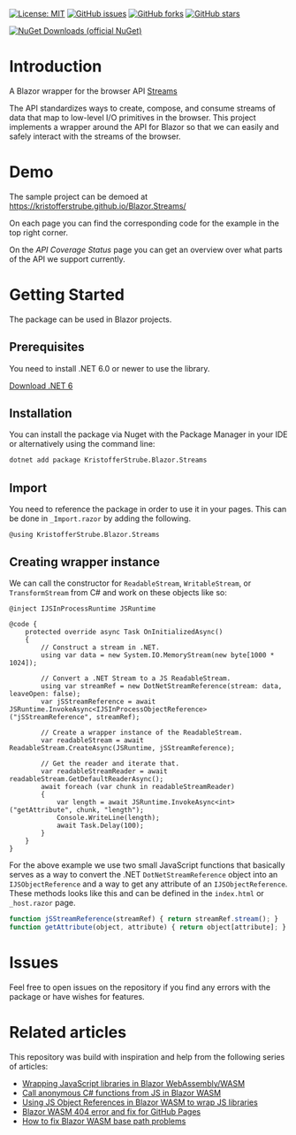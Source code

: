 [![License: MIT](https://img.shields.io/badge/License-MIT-yellow.svg)](/LICENSE.md)
[![GitHub issues](https://img.shields.io/github/issues/KristofferStrube/Blazor.Streams)](https://github.com/KristofferStrube/Blazor.Streams/issues)
[![GitHub forks](https://img.shields.io/github/forks/KristofferStrube/Blazor.Streams)](https://github.com/KristofferStrube/Blazor.Streams/network/members)
[![GitHub stars](https://img.shields.io/github/stars/KristofferStrube/Blazor.Streams)](https://github.com/KristofferStrube/Blazor.Streams/stargazers)

[![NuGet Downloads (official NuGet)](https://img.shields.io/nuget/dt/KristofferStrube.Blazor.Streams?label=NuGet%20Downloads)](https://www.nuget.org/packages/KristofferStrube.Blazor.Streams/)

# Introduction
A Blazor wrapper for the browser API [Streams](https://streams.spec.whatwg.org/)

The API standardizes ways to create, compose, and consume streams of data that map to low-level I/O primitives in the browser. This project implements a wrapper around the API for Blazor so that we can easily and safely interact with the streams of the browser.

# Demo
The sample project can be demoed at https://kristofferstrube.github.io/Blazor.Streams/

On each page you can find the corresponding code for the example in the top right corner.

On the *API Coverage Status* page you can get an overview over what parts of the API we support currently.

# Getting Started
The package can be used in Blazor projects.
## Prerequisites
You need to install .NET 6.0 or newer to use the library.

[Download .NET 6](https://dotnet.microsoft.com/download/dotnet/6.0)

## Installation
You can install the package via Nuget with the Package Manager in your IDE or alternatively using the command line:
```bash
dotnet add package KristofferStrube.Blazor.Streams
```

## Import
You need to reference the package in order to use it in your pages. This can be done in `_Import.razor` by adding the following.
```razor
@using KristofferStrube.Blazor.Streams
```
## Creating wrapper instance
We can call the constructor for `ReadableStream`, `WritableStream`, or `TransformStream` from C# and work on these objects like so:
```razor
@inject IJSInProcessRuntime JSRuntime

@code {
    protected override async Task OnInitializedAsync()
    {
        // Construct a stream in .NET.
        using var data = new System.IO.MemoryStream(new byte[1000 * 1024]);
        
        // Convert a .NET Stream to a JS ReadableStream.
        using var streamRef = new DotNetStreamReference(stream: data, leaveOpen: false);
        var jSStreamReference = await JSRuntime.InvokeAsync<IJSInProcessObjectReference>("jSStreamReference", streamRef);
        
        // Create a wrapper instance of the ReadableStream.
        var readableStream = await ReadableStream.CreateAsync(JSRuntime, jSStreamReference);

        // Get the reader and iterate that.
        var readableStreamReader = await readableStream.GetDefaultReaderAsync();
        await foreach (var chunk in readableStreamReader)
        {
            var length = await JSRuntime.InvokeAsync<int>("getAttribute", chunk, "length");
            Console.WriteLine(length);
            await Task.Delay(100);
        }
    }
}
```

For the above example we use two small JavaScript functions that basically serves as a way to convert the .NET `DotNetStreamReference` object into an `IJSObjectReference` and a way to get any attribute of an `IJSObjectReference`. These methods looks like this and can be defined in the `index.html` or `_host.razor` page.
```javascript
function jSStreamReference(streamRef) { return streamRef.stream(); }
function getAttribute(object, attribute) { return object[attribute]; }
```

# Issues
Feel free to open issues on the repository if you find any errors with the package or have wishes for features.

# Related articles
This repository was build with inspiration and help from the following series of articles:

- [Wrapping JavaScript libraries in Blazor WebAssembly/WASM](https://blog.elmah.io/wrapping-javascript-libraries-in-blazor-webassembly-wasm/)
- [Call anonymous C# functions from JS in Blazor WASM](https://blog.elmah.io/call-anonymous-c-functions-from-js-in-blazor-wasm/)
- [Using JS Object References in Blazor WASM to wrap JS libraries](https://blog.elmah.io/using-js-object-references-in-blazor-wasm-to-wrap-js-libraries/)
- [Blazor WASM 404 error and fix for GitHub Pages](https://blog.elmah.io/blazor-wasm-404-error-and-fix-for-github-pages/)
- [How to fix Blazor WASM base path problems](https://blog.elmah.io/how-to-fix-blazor-wasm-base-path-problems/)
